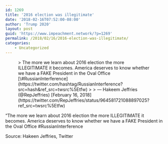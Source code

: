```yaml
---
id: 1269
title: '2016 election was illegitimate'
date: '2018-02-16T07:52:00-08:00'
author: 'Trump 2020'
layout: post
guid: 'https://www.impeachment.network/?p=1269'
permalink: /2018/02/16/2016-election-was-illegitimate/
categories:
    - Uncategorized
---
```


<figure class="wp-block-embed is-type-rich is-provider-twitter wp-block-embed-twitter"><div class="wp-block-embed__wrapper">> The more we learn about 2016 election the more ILLEGITIMATE it becomes. America deserves to know whether we have a FAKE President in the Oval Office [\#RussianInterference](https://twitter.com/hashtag/RussianInterference?src=hash&ref_src=twsrc%5Etfw) <https://t.co/x3BHO5CPIm>
> 
> — Hakeem Jeffries (@RepJeffries) [February 16, 2018](https://twitter.com/RepJeffries/status/964581721088897025?ref_src=twsrc%5Etfw)

<script async="" charset="utf-8" src="https://platform.twitter.com/widgets.js"></script></div></figure>“The more we learn about 2016 election the more ILLEGITIMATE it becomes. America deserves to know whether we have a FAKE President in the Oval Office #RussianInterference

Source: Hakeen Jeffries, Twitter